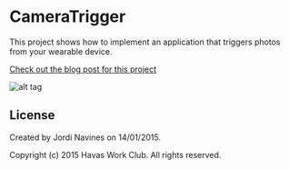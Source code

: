 # CameraTrigger

This project shows how to implement an application that triggers photos from your wearable device.

[Check out the blog post for this project](https://medium.com/@Jordi.Navines/building-an-android-wear-application-e849ae330bda)

![alt tag](https://d262ilb51hltx0.cloudfront.net/max/600/1*gJ9GHXjBua_P997EYMjl6w.jpeg)

## License

 Created by Jordi Navines on 14/01/2015.
 
 Copyright (c) 2015 Havas Work Club. All rights reserved.
